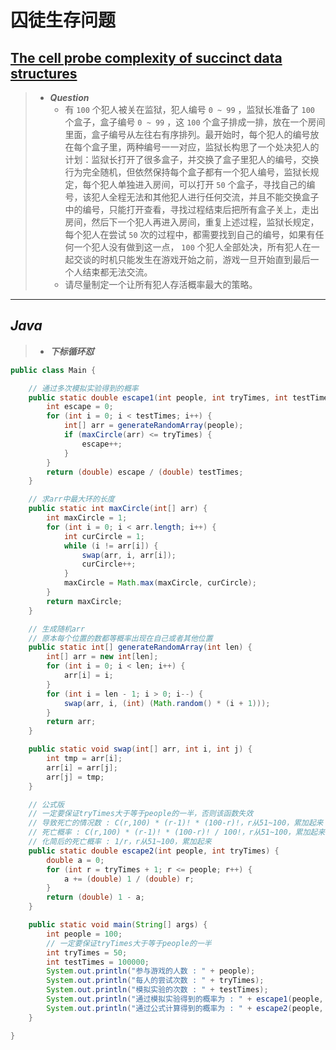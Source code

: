 # 囚徒生存问题

## [The cell probe complexity of succinct data structures](https://doi.org/10.1016/j.tcs.2007.02.047)

> - ***Question***
>   - 有 `100` 个犯人被关在监狱，犯人编号 `0 ~ 99` ，监狱长准备了 `100` 个盒子，盒子编号 `0 ~ 99` ，这 `100` 个盒子排成一排，放在一个房间里面，盒子编号从左往右有序排列。最开始时，每个犯人的编号放在每个盒子里，两种编号一一对应，监狱长构思了一个处决犯人的计划：监狱长打开了很多盒子，并交换了盒子里犯人的编号，交换行为完全随机，但依然保持每个盒子都有一个犯人编号，监狱长规定，每个犯人单独进入房间，可以打开 `50` 个盒子，寻找自己的编号，该犯人全程无法和其他犯人进行任何交流，并且不能交换盒子中的编号，只能打开查看，寻找过程结束后把所有盒子关上，走出房间，然后下一个犯人再进入房间，重复上述过程，监狱长规定，每个犯人在尝试 `50` 次的过程中，都需要找到自己的编号，如果有任何一个犯人没有做到这一点， `100` 个犯人全部处决，所有犯人在一起交谈的时机只能发生在游戏开始之前，游戏一旦开始直到最后一个人结束都无法交流。
>   - 请尽量制定一个让所有犯人存活概率最大的策略。

---

## *Java*

> - ***下标循环怼***

```java
public class Main {

    // 通过多次模拟实验得到的概率
    public static double escape1(int people, int tryTimes, int testTimes) {
        int escape = 0;
        for (int i = 0; i < testTimes; i++) {
            int[] arr = generateRandomArray(people);
            if (maxCircle(arr) <= tryTimes) {
                escape++;
            }
        }
        return (double) escape / (double) testTimes;
    }

    // 求arr中最大环的长度
    public static int maxCircle(int[] arr) {
        int maxCircle = 1;
        for (int i = 0; i < arr.length; i++) {
            int curCircle = 1;
            while (i != arr[i]) {
                swap(arr, i, arr[i]);
                curCircle++;
            }
            maxCircle = Math.max(maxCircle, curCircle);
        }
        return maxCircle;
    }

    // 生成随机arr
    // 原本每个位置的数都等概率出现在自己或者其他位置
    public static int[] generateRandomArray(int len) {
        int[] arr = new int[len];
        for (int i = 0; i < len; i++) {
            arr[i] = i;
        }
        for (int i = len - 1; i > 0; i--) {
            swap(arr, i, (int) (Math.random() * (i + 1)));
        }
        return arr;
    }

    public static void swap(int[] arr, int i, int j) {
        int tmp = arr[i];
        arr[i] = arr[j];
        arr[j] = tmp;
    }

    // 公式版
    // 一定要保证tryTimes大于等于people的一半，否则该函数失效
    // 导致死亡的情况数 : C(r,100) * (r-1)! * (100-r)!，r从51~100，累加起来
    // 死亡概率 : C(r,100) * (r-1)! * (100-r)! / 100!，r从51~100，累加起来
    // 化简后的死亡概率 : 1/r，r从51~100，累加起来
    public static double escape2(int people, int tryTimes) {
        double a = 0;
        for (int r = tryTimes + 1; r <= people; r++) {
            a += (double) 1 / (double) r;
        }
        return (double) 1 - a;
    }

    public static void main(String[] args) {
        int people = 100;
        // 一定要保证tryTimes大于等于people的一半
        int tryTimes = 50;
        int testTimes = 100000;
        System.out.println("参与游戏的人数 : " + people);
        System.out.println("每人的尝试次数 : " + tryTimes);
        System.out.println("模拟实验的次数 : " + testTimes);
        System.out.println("通过模拟实验得到的概率为 : " + escape1(people, tryTimes, testTimes));
        System.out.println("通过公式计算得到的概率为 : " + escape2(people, tryTimes));
    }

}
```
